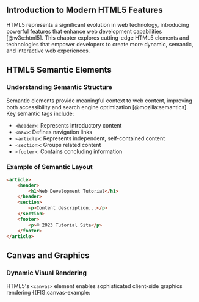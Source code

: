 ## Introduction to Modern HTML5 Features

HTML5 represents a significant evolution in web technology, introducing powerful features that enhance web development capabilities [@w3c:html5]. This chapter explores cutting-edge HTML5 elements and technologies that empower developers to create more dynamic, semantic, and interactive web experiences.

## HTML5 Semantic Elements

### Understanding Semantic Structure
Semantic elements provide meaningful context to web content, improving both accessibility and search engine optimization [@mozilla:semantics]. Key semantic tags include:

- `<header>`: Represents introductory content
- `<nav>`: Defines navigation links
- `<article>`: Represents independent, self-contained content
- `<section>`: Groups related content
- `<footer>`: Contains concluding information

### Example of Semantic Layout
```html
<article>
    <header>
        <h1>Web Development Tutorial</h1>
    </header>
    <section>
        <p>Content description...</p>
    </section>
    <footer>
        <p>© 2023 Tutorial Site</p>
    </footer>
</article>
```

## Canvas and Graphics

### Dynamic Visual Rendering
HTML5's `<canvas>` element enables sophisticated client-side graphics rendering {{FIG:canvas-example: